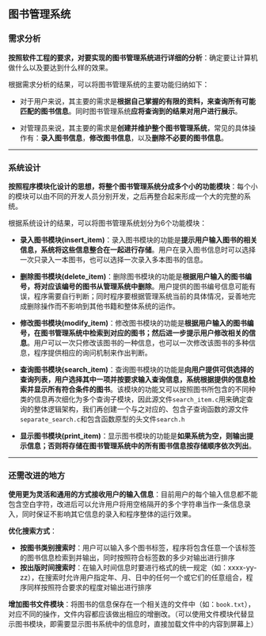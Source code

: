 ## 图书管理系统


### 需求分析

**按照软件工程的要求，对要实现的图书管理系统进行详细的分析**：确定要让计算机做什么以及要达到什么样的效果。

根据需求分析的结果，可以将图书管理系统的主要功能归纳如下：

* 对于用户来说，其主要的需求是**根据自己掌握的有限的资料，来查询所有可能匹配的图书信息**。同时图书管理系统**应将查询到的结果对用户进行展示**。

* 对管理员来说，其主要的需求是**创建并维护整个图书管理系统**，常见的具体操作有：**录入图书信息**，**修改图书信息**，以及**删除不必要的图书信息**。


***


### 系统设计

**按照程序模块化设计的思想，将整个图书管理系统分成多个小的功能模块**：每个小的模块可以由不同的开发人员分别开发，之后再整合起来形成一个大的完整的系统。

根据系统设计的结果，可以将图书管理系统划分为6个功能模块：

* **录入图书模块(insert_item)**：录入图书模块的功能是**提示用户输入图书的相关信息，系统将这些信息整合在一起进行存储**。用户在录入图书信息时可以选择一次只录入一本图书，也可以选择一次录入多本图书的信息。

* **删除图书模块(delete_item)**：删除图书模块的功能是**根据用户输入的图书编号，将对应该编号的图书从管理系统中删除**。用户提供的图书编号信息可能有误，程序需要自行判断；同时程序要根据管理系统当前的具体情况，妥善地完成删除操作而不影响到其他书籍和整体系统的运作。

* **修改图书模块(modify_item)**：修改图书模块的功能是**根据用户输入的图书编号，在图书管理系统中检索到对应的图书；然后进一步提示用户修改相关的信息**。用户可以一次只修改该图书的一种信息，也可以一次修改该图书的多种信息，程序提供相应的询问机制来作出判断。

* **查询图书模块(search_item)**：查询图书模块的功能是**向用户提供可供选择的查询列表，用户选择其中一项并按要求输入查询信息，系统根据提供的信息检索并显示所有符合条件的图书**。该模块的功能又可以按照图书所包含的不同种类的信息再次细化为多个查询子模块，因此源文件`search_item.c`用来确定查询的整体逻辑架构，我们再创建一个与之对应的、包含子查询函数的源文件`separate_search.c`和包含函数原型的头文件`search.h`

* **显示图书模块(print_item)**：显示图书模块的功能是**如果系统为空，则输出提示信息；否则将存储在图书管理系统中的所有图书信息按存储顺序依次列出**。


***

### 还需改进的地方

**使用更为灵活和通用的方式接收用户的输入信息**：目前用户的每个输入信息都不能包含空白字符，改进后可以允许用户将用空格隔开的多个字符串当作一条信息录入，同时保证不影响其它信息的录入和程序整体的运行效果。

**优化搜索方式**：

* **按图书类别搜索时**：用户可以输入多个图书标签，程序将包含任意一个该标签的图书信息检索到并输出，同时按照符合标签数的多少对输出进行排序
* **按出版时间搜索时**：在输入时间信息时要进行格式的统一规定（如：xxxx-yy-zz），在搜索时允许用户指定年、月、日中的任何一个或它们的任意组合，程序同样按照符合要求的程度对输出进行排序

**增加图书文件模块**：将图书的信息保存在一个相关连的文件中（如：`book.txt`），对应不同的操作，文件内容都应该做出相应的增删改。（可以使用文件模块代替显示图书模块，即需要显示图书系统中的信息时，直接加载文件中的内容到屏幕上）





